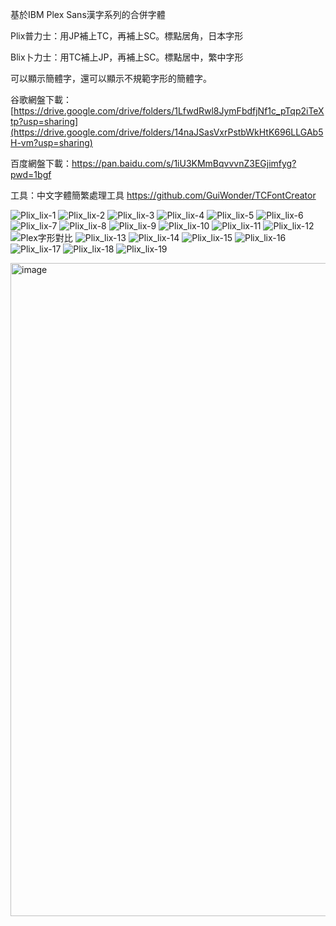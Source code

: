 基於IBM Plex Sans漢字系列的合併字體

Plix普力士：用JP補上TC，再補上SC。標點居角，日本字形

Blix卜力士：用TC補上JP，再補上SC。標點居中，繁中字形

可以顯示簡體字，還可以顯示不規範字形的簡體字。

谷歌網盤下載：[https://drive.google.com/drive/folders/1LfwdRwl8JymFbdfjNf1c_pTqp2iTeXtp?usp=sharing](https://drive.google.com/drive/folders/14naJSasVxrPstbWkHtK696LLGAb5H-vm?usp=sharing)

百度網盤下載：https://pan.baidu.com/s/1iU3KMmBqvvvnZ3EGjimfyg?pwd=1bgf

工具：中文字體簡繁處理工具 https://github.com/GuiWonder/TCFontCreator

![Plix_lix-1](https://github.com/user-attachments/assets/7d7ea233-acb2-4916-ab04-1709effa1556)
![Plix_lix-2](https://github.com/user-attachments/assets/d7a439b6-1024-4f79-8add-a16a615fe7d0)
![Plix_lix-3](https://github.com/user-attachments/assets/e661c870-fad6-446f-850b-a44f02cd3caf)
![Plix_lix-4](https://github.com/user-attachments/assets/b3b7c32b-d1e9-4ce4-8d7f-2e84a0665ca4)
![Plix_lix-5](https://github.com/user-attachments/assets/242b3e3b-db5d-4062-aa9a-ec6da844b226)
![Plix_lix-6](https://github.com/user-attachments/assets/dea87d75-8614-49a8-b4c2-7340661ecc85)
![Plix_lix-7](https://github.com/user-attachments/assets/7bf26e60-f4f3-4c82-bc22-782a5ebeee7a)
![Plix_lix-8](https://github.com/user-attachments/assets/ec2f566b-e335-40a8-a99c-44959df4bc49)
![Plix_lix-9](https://github.com/user-attachments/assets/3c29b211-8794-4069-b321-60ad94b0a400)
![Plix_lix-10](https://github.com/user-attachments/assets/85049646-61a6-449d-acc8-c1bf6066954f)
![Plix_lix-11](https://github.com/user-attachments/assets/4007544e-230b-47f8-ab8a-7da6334de831)
![Plix_lix-12](https://github.com/user-attachments/assets/2dcd863c-bc04-4980-80a9-ef12935c74fd)
![Plex字形對比](https://github.com/user-attachments/assets/33f22bf8-d8cc-41e6-8250-d42c12bcccd9)
![Plix_lix-13](https://github.com/user-attachments/assets/7ce903a7-a3bd-445a-80a8-033f1fad4ef1)
![Plix_lix-14](https://github.com/user-attachments/assets/147b392b-061b-4eab-95a5-6902e8fea9ea)
![Plix_lix-15](https://github.com/user-attachments/assets/9320de76-0e88-4e51-b628-0ff21cd24a98)
![Plix_lix-16](https://github.com/user-attachments/assets/a77d7212-da84-4fc0-aa16-87dcca737ca2)
![Plix_lix-17](https://github.com/user-attachments/assets/f1cd3c72-0658-4aba-8103-db4205792d97)
![Plix_lix-18](https://github.com/user-attachments/assets/b8dc416b-353e-4b51-9c12-b2882fd4bea0)
![Plix_lix-19](https://github.com/user-attachments/assets/2a1cf7b5-e39a-4f6d-95d5-602328fb4793)


<img width="1045" alt="image" src="https://github.com/user-attachments/assets/eeac53f4-3f2b-4b97-99e3-aca2ce41b963">



